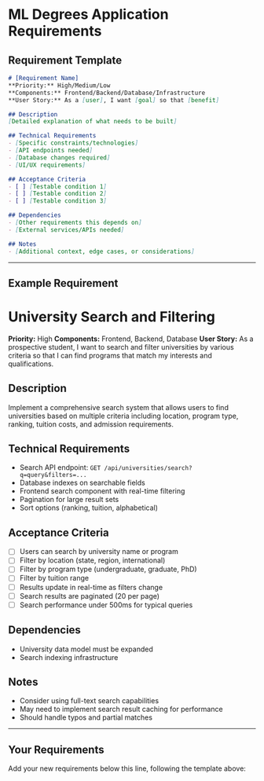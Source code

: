 # ML Degrees Application Requirements

## Requirement Template

```markdown
# [Requirement Name]
**Priority:** High/Medium/Low
**Components:** Frontend/Backend/Database/Infrastructure
**User Story:** As a [user], I want [goal] so that [benefit]

## Description
[Detailed explanation of what needs to be built]

## Technical Requirements
- [Specific constraints/technologies]
- [API endpoints needed]
- [Database changes required]
- [UI/UX requirements]

## Acceptance Criteria
- [ ] [Testable condition 1]
- [ ] [Testable condition 2]
- [ ] [Testable condition 3]

## Dependencies
- [Other requirements this depends on]
- [External services/APIs needed]

## Notes
- [Additional context, edge cases, or considerations]
```

---

## Example Requirement

# University Search and Filtering

**Priority:** High
**Components:** Frontend, Backend, Database
**User Story:** As a prospective student, I want to search and filter universities by various criteria so that I can find programs that match my interests and qualifications.

## Description

Implement a comprehensive search system that allows users to find universities based on multiple criteria including location, program type, ranking, tuition costs, and admission requirements.

## Technical Requirements

- Search API endpoint: `GET /api/universities/search?q=query&filters=...`
- Database indexes on searchable fields
- Frontend search component with real-time filtering
- Pagination for large result sets
- Sort options (ranking, tuition, alphabetical)

## Acceptance Criteria

- [ ] Users can search by university name or program
- [ ] Filter by location (state, region, international)
- [ ] Filter by program type (undergraduate, graduate, PhD)
- [ ] Filter by tuition range
- [ ] Results update in real-time as filters change
- [ ] Search results are paginated (20 per page)
- [ ] Search performance under 500ms for typical queries

## Dependencies

- University data model must be expanded
- Search indexing infrastructure

## Notes

- Consider using full-text search capabilities
- May need to implement search result caching for performance
- Should handle typos and partial matches

---

## Your Requirements

Add your new requirements below this line, following the template above:
